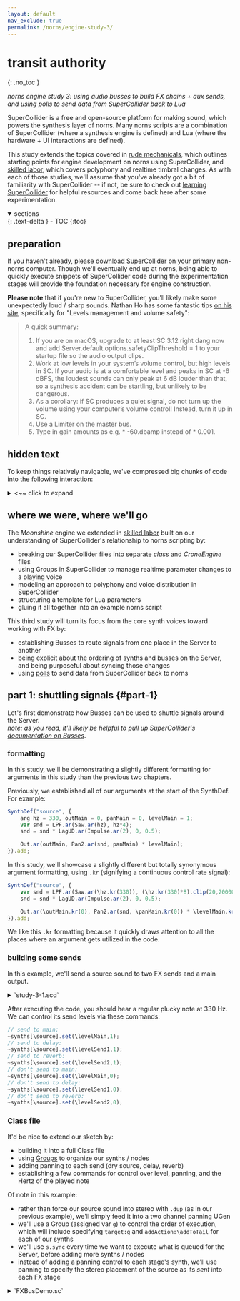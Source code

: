 ```yaml
---
layout: default
nav_exclude: true
permalink: /norns/engine-study-3/
---
```


# transit authority
{: .no_toc }

*norns engine study 3: using audio busses to build FX chains + aux sends, and using polls to send data from SuperCollider back to Lua*

SuperCollider is a free and open-source platform for making sound, which powers the synthesis layer of norns. Many norns scripts are a combination of SuperCollider (where a synthesis engine is defined) and Lua (where the hardware + UI interactions are defined).

This study extends the topics covered in [rude mechanicals](/docs/norns/engine-study-1/), which outlines starting points for engine development on norns using SuperCollider, and [skilled labor](/docs/norns/engine-study-2/), which covers polyphony and realtime timbral changes. As with each of those studies, we'll assume that you've already got a bit of familiarity with SuperCollider -- if not, be sure to check out [learning SuperCollider](/docs/norns/studies/#learning-supercollider) for helpful resources and come back here after some experimentation.

<details open markdown="block">
  <summary>
    sections
  </summary>
  {: .text-delta }
- TOC
{:toc}
</details>

## preparation

If you haven't already, please [download SuperCollider](https://supercollider.github.io) on your primary non-norns computer. Though we'll eventually end up at norns, being able to quickly execute snippets of SuperCollider code during the experimentation stages will provide the foundation necessary for engine construction.

**Please note** that if you're new to SuperCollider, you'll likely make some unexpectedly loud / sharp sounds. Nathan Ho has some fantastic tips [on his site](https://nathan.ho.name/posts/supercollider-tips/), specifically for "Levels management and volume safety":

> A quick summary:
>
> 1. If you are on macOS, upgrade to at least SC 3.12 right dang now and add Server.default.options.safetyClipThreshold = 1 to your startup file so the audio output clips.  
> 2. Work at low levels in your system’s volume control, but high levels in SC. If your audio is at a comfortable level and peaks in SC at -6 dBFS, the loudest sounds can only peak at 6 dB louder than that, so a synthesis accident can be startling, but unlikely to be dangerous.  
> 3. As a corollary: if SC produces a quiet signal, do not turn up the volume using your computer’s volume control! Instead, turn it up in SC.  
> 4. Use a Limiter on the master bus.  
> 5. Type in gain amounts as e.g. * -60.dbamp instead of * 0.001.

## hidden text

To keep things relatively navigable, we've compressed big chunks of code into the following interaction:

<details closed markdown="block">

<summary>
<~~ click to expand
</summary>
Hello! This is how big chunks of code will be presented throughout the study.  
Please be sure to expand them as you come across them, otherwise the study will feel like it's missing a lot of crucial information.
</details>

## where we were, where we'll go

The *Moonshine* engine we extended in [skilled labor](/docs/norns/engine-study-2/) built on our understanding of SuperCollider's relationship to norns scripting by:

- breaking our SuperCollider files into separate *class* and *CroneEngine* files
- using Groups in SuperCollider to manage realtime parameter changes to a playing voice
- modeling an approach to polyphony and voice distribution in SuperCollider
- structuring a template for Lua parameters
- gluing it all together into an example norns script

This third study will turn its focus from the core synth voices toward working with FX by:

- establishing Busses to route signals from one place in the Server to another
- being explicit about the ordering of synths and busses on the Server, and being purposeful about syncing those changes
- using [polls](/docs/norns/reference/poll) to send data from SuperCollider back to norns

## part 1: shuttling signals {#part-1}

Let's first demonstrate how Busses can be used to shuttle signals around the Server.  
*note: as you read, it'll likely be helpful to pull up SuperCollider's [documentation on Busses](https://doc.sccode.org/Tutorials/Getting-Started/11-Busses.html)*.

### formatting

In this study, we'll be demonstrating a slightly different formatting for arguments in this study than the previous two chapters.

Previously, we established all of our arguments at the start of the SynthDef. For example:

```js
SynthDef("source", {
	arg hz = 330, outMain = 0, panMain = 0, levelMain = 1;
	var snd = LPF.ar(Saw.ar(hz), hz*4);
	snd = snd * LagUD.ar(Impulse.ar(2), 0, 0.5);

	Out.ar(outMain, Pan2.ar(snd, panMain) * levelMain);
}).add;
```

In this study, we'll showcase a slightly different but totally synonymous argument formatting, using `.kr` (signifying a continuous control rate signal):

```js
SynthDef("source", {
	var snd = LPF.ar(Saw.ar(\hz.kr(330)), (\hz.kr(330)*8).clip(20,20000);
	snd = snd * LagUD.ar(Impulse.ar(2), 0, 0.5);

	Out.ar(\outMain.kr(0), Pan2.ar(snd, \panMain.kr(0)) * \levelMain.kr(1));
}).add;
```

We like this `.kr` formatting because it quickly draws attention to all the places where an argument gets utilized in the code.

### building some sends

In this example, we'll send a source sound to two FX sends and a main output.

<details closed markdown="block">

<summary>
`study-3-1.scd`
</summary>

```js
// SC Bus exercise 1: building some sends

// CMD + ENTER / CTRL + ENTER from here to run the code
(
// create a Dictionary of synths:
~synths = Dictionary.new;

// create a Dictionary of audio busses:
~busses = Dictionary.new;
~busses[\mainOut] = Bus.audio(server: Server.default, numChannels: 2);
~busses[\delaySend] = Bus.audio(server: Server.default, numChannels: 2);
~busses[\reverbSend] = Bus.audio(server: Server.default, numChannels: 2);

// alias our Server:
s = Server.default;

// make a Routine, so that we can sync changes to the Server
Routine{

	// define our source sound:
	SynthDef("source", {
		var snd = LPF.ar(Saw.ar(\hz.kr(330)), (\hz.kr(330)*8)).clip(20,20000);
		snd = snd * LagUD.ar(Impulse.ar(2), 0, 2);

		Out.ar(\outMain.kr, (snd * \levelMain.kr(1)).dup); // .dup = send stereo signal
		Out.ar(\outSend1.kr, (snd * \levelSend1.kr(0)).dup);
		Out.ar(\outSend2.kr, (snd * \levelSend2.kr(0)).dup);
	}).add;

	// define our delay:
	SynthDef("delay", {
		Out.ar(\out.kr, CombC.ar(In.ar(\in.kr, 2),1.0,0.2,3.2));
	}).add;

	// define our reverb:
	SynthDef("reverb", {
		var sig = In.ar(\in.kr, 2);
		Out.ar(\out.kr, FreeVerb2.ar(sig[0], sig[1], 1.0, 0.7, 0.2, 1.5));
	}).add;

	// define our main output:
	SynthDef("main", {
		Out.ar(\out.kr, In.ar(\in.kr, 2));
	}).add;

	// we sync the Server here so that the common SynthDefs above
	//   are present on the Server when requested below
	s.sync;

	// build our source + pass it arguments:
	~synths[\source] = Synth.new("source", [
		\outMain, ~busses[\mainOut], // connecting to the mainOut bus
		\outSend1, ~busses[\delaySend], // connecting to the delaySend bus
		\outSend2, ~busses[\reverbSend] // connecting to the reverbSend bus
	]);

	// build our delay AFTER our source
	//   and pass it arguments:
	~synths[\delay] = Synth.after(~synths[\source], "delay", [
		\in, ~busses[\delaySend], // input = the delaySend bus
		\out, ~busses[\mainOut] // output = the mainOut bus
	]);

	// build our reverb AFTER our delay
	//   and pass it arguments:
	~synths[\reverb] = Synth.after(~synths[\delay], "reverb", [
		\in, ~busses[\reverbSend], // input = the reverbSend bus
		\out, ~busses[\mainOut] // output = the mainOut bus
	]);

	// build our main output AFTER our reverb
	//   and pass it arguments:
	~synths[\main] = Synth.after(~synths[\reverb], "main", [
		\in, ~busses[\mainOut], // input = the mainOut bus
		\out, 0 // output = the default output device
	]);
}.play;
)
```
</details>

After executing the code, you should hear a regular plucky note at 330 Hz. We can control its send levels via these commands:

```js
// send to main:
~synths[\source].set(\levelMain,1);
// send to delay:
~synths[\source].set(\levelSend1,1);
// send to reverb:
~synths[\source].set(\levelSend2,1);
// don't send to main:
~synths[\source].set(\levelMain,0);
// don't send to delay:
~synths[\source].set(\levelSend1,0);
// don't send to reverb:
~synths[\source].set(\levelSend2,0);
```

### Class file

It'd be nice to extend our sketch by:

- building it into a full Class file
- using [Groups](https://doc.sccode.org/Classes/Group.html) to organize our synths / nodes
- adding panning to each send (dry source, delay, reverb)
- establishing a few commands for control over level, panning, and the Hertz of the played note

Of note in this example:

- rather than force our source sound into stereo with `.dup` (as in our previous example), we'll simply feed it into a two channel panning UGen
- we'll use a Group (assigned var `g`) to control the order of execution, which will include specifying `target:g` and `addAction:\addToTail` for each of our synths
- we'll use `s.sync` every time we want to execute what is queued for the Server, before adding more synths / nodes
- instead of adding a panning control to each stage's synth, we'll use panning to specify the stereo placement of the source as its *sent* into each FX stage

<details closed markdown="block">

<summary>
`FXBusDemo.sc`
</summary>
```js
// SC Bus exercise 2
// busses in a class with panning + commands

FXBusDemo {

	var <synths;
	var <busses;
	var <g;

	*new {
		^super.new.init();
	}

	init {
		var s = Server.default;
		synths = Dictionary.new;
		busses = Dictionary.new;

		Routine {
			// in this demo, source bus is mono / FX are stereo:
			busses[\source] = Bus.audio(s, 1);
			busses[\main_out] = Bus.audio(s, 2);
			busses[\reverb_send] = Bus.audio(s, 2);
			busses[\delay_send] = Bus.audio(s, 2);

			// define our patch synths, to control stereo field:
			SynthDef.new(\patch_pan, {
				Out.ar(\out.kr, Pan2.ar(In.ar(\in.kr), \pan.kr(0), \level.kr(1)));
			}).send(s);

			SynthDef.new(\patch_main, {
				Out.ar(\out.kr, In.ar(\in.kr, 2) * \level.kr(1));
			}).send(s);

			// add a group to order our synths / nodes:
			g = Group.new(s);

			// define our source synth:
			synths[\source] = SynthDef.new(\sourceBlip, {
				var snd = LPF.ar(Saw.ar(\hz.kr(330)), (\hz.kr(330)*8).clip(20,20000));
				snd = snd * LagUD.ar(Impulse.ar(2), 0, 2);
				Out.ar(\out.kr, snd * \level.kr(0.5));
			}).play(target:g, addAction:\addToTail, args:[
				\out, busses[\source]
			]);

			// why are we syncing here? two reasons:
			// 1. so the common SynthDefs above are present on the Server when requested
			// 2. because the send synths below use \addToTail,
			//   we need the Server to finish creating the source synth before they are added
			s.sync;

			synths[\dry] = Synth.new(\patch_pan,
				target:g, addAction:\addToTail, args:[
					\in, busses[\source],
					\out, busses[\main_out],
					\level, 1.0
			]);

			synths[\delay_send] = Synth.new(\patch_pan,
				target:g, addAction:\addToTail, args:[
					\in, busses[\source],
					\out, busses[\delay_send],
					\level, 0.0
			]);

			synths[\reverb_send] = Synth.new(\patch_pan,
				target:g, addAction:\addToTail, args:[
					\in, busses[\source],
					\out, busses[\reverb_send],
					\level, 0.0
			]);

			synths[\delay] = SynthDef.new(\delay, {
				arg in, out, level=1;
				Out.ar(out, DelayC.ar(In.ar(in, 2), 1.0, 0.2, level));
			}).play(target:g, addAction:\addToTail, args:[
				\in, busses[\delay_send], \out, busses[\main_out]
			]);

			synths[\reverb] = SynthDef.new(\reverb, {
				arg in, out, level=1;
				Out.ar(out, FreeVerb.ar(In.ar(in, 2), 1.0, 0.9, 0.1, level));
			}).play(target:g, addAction:\addToTail, args:[
				\in, busses[\reverb_send], \out, busses[\main_out]
			]);

			// again, we want the next synth to actually be added *after* all others
			s.sync;

			synths[\main_out] = Synth.new(\patch_main,
				target:g, addAction:\addToTail, args: [
					\in, busses[\main_out], \out, 0
			]);

		}.play;
	}

	setLevel { arg key, val;
		synths[key].set(\level, val);
	}

	setPan { arg key, val;
		synths[key].set(\pan, val);
	}

	setHz { arg val;
		synths[\source].set(\hz, val);
	}

	// IMPORTANT: free Server resources and nodes when done!
	free {
		g.free;
		busses.do({arg bus; bus.free;});
	}

}
```
</details>

To move forward, we'll need to save this Class definition in a place on our non-norns computer where SuperCollider can find it. We've covered this process in [skilled labor](/docs/norns/engine-study-2/#class_example-1), so we won't repeat those steps here.

Now, to have your class definition useable in SuperCollider, recompile the class library via `Language > Recompile Class Library`.

#### instantiate the class

When the library recompiles, we should be able to instantiate the `FXBusDemo` Class and its associated methods like any other class in SuperCollider. To try it out, open a blank SuperCollider file and type + live-execute (<kbd>Ctrl-Enter</kbd> on Windows/Linux or <kbd>CMD-RETURN</kbd> on macOS) the following lines:

```
// take note of the server nodes that print:
s.queryAllNodes;

// execute this line to start up the FXBusDemo:
x = FXBusDemo.new();

// take another look at the server:
s.queryAllNodes;
// you should see a group present with 'sourceBlip', 'patch_pan', etc

// execute one cluster at a time:
x.setLevel(\delay_send,0.6);
x.setLevel(\reverb_send,0.6);

x.setPan(\dry,1);
x.setPan(\delay_send,-1);

x.setLevel(\dry, 0);
x.setPan(\reverb_send,1);

x.setHz(330/3);

x.setHz(330*0.75);
```

#### side-quest: adding a DJ-style isolator {#sidequest}

*nb. many thanks to Ezra for their assistance with this topic!*

Adventures in reproducing hardware are very rewarding in SuperCollider -- they allow us to concretize our understanding of the devices we'd like to model and expand our understanding of DSP theory. So, before we move into polls, let's round out our final audio stage with a [DJ-style isolator](https://djtechtools.com/2011/12/11/an-introduction-to-mixing-with-dj-isolator-mixers/).

An isolator is a very handy tool for creative mixing. It allows you to selectively cut or boost "low", "mid" and "high" bands within an input signal. Most importantly, it has a flat response -- when all three bands are at 0dB, the isolator should not color the input signal.

To keep things simple, we'll use [`LPF`](https://doc.sccode.org/Classes/LPF.html) and [`HPF`](https://doc.sccode.org/Classes/HPF.html), which are non-resonant 2nd-order Butterworth filters. However, if we naively mix a lowpass and highpass Butterworth at the same FC, we get a +3db bump at the filter cutoff. To avoid this, we'll cascade *two* 2nd order Butterworths -- this gets us a [Linkwitz-Riley](https://en.wikipedia.org/wiki/Linkwitz%E2%80%93Riley_filter) filter, which is a standard building block for crossovers. So, we'll take a lowpass and highpass L-R filter at same frequency, with a mid section, and their sum will have a flat magnitude response.

Here's an example of this architecture:

```js
// white noise source, watch your ears!
(
z = {
	var src = WhiteNoise.ar;
	var fc1 = \fc1.kr(600);
	var fc2 = \fc2.kr(1800);
	
	var ampLo = \ampLo.kr(1);
	var ampMid = \ampMid.kr(1);
	var ampHi = \ampHi.kr(1);
	
	var lo = LPF.ar(LPF.ar(src, fc1), fc1) * ampLo;
	var mid = HPF.ar(HPF.ar(LPF.ar(LPF.ar(src, fc2), fc2), fc1), fc1) * ampMid;
	var hi = HPF.ar(HPF.ar(src, fc2), fc2) * ampHi;
	
	Out.ar(\out.kr(0), ((lo + mid + hi) * \amp.kr(0.2)).dup);
}.play(s, \addToTail);
)

// controls:
z.set(\ampLo,0);
z.set(\ampMid,0);
z.set(\ampHi,0);

z.set(\ampLo,1);
z.set(\ampMid,1);
z.set(\ampHi,1);
```

To add this functionality, we'll adjust `\patch_main`:

```js
SynthDef.new(\patch_main, {
	var src = In.ar(\in.kr, 2);
	var fc1 = \fc1.kr(600);
	var fc2 = \fc2.kr(1800);
	
	var ampLo = \ampLo.kr(1);
	var ampMid = \ampMid.kr(1);
	var ampHi = \ampHi.kr(1);
	
	var lo = LPF.ar(LPF.ar(src, fc1), fc1) * ampLo;
	var mid = HPF.ar(HPF.ar(LPF.ar(LPF.ar(src, fc2), fc2), fc1), fc1) * ampMid;
	var hi = HPF.ar(HPF.ar(src, fc2), fc2) * ampHi;
	
	var mix = lo + mid + hi;
	
	Out.ar(\out.kr, mix * \level.kr(1));
}).send(s);
```

And to control it, we'll add a `setMain` command:

```js
setMain { arg key, val;
	synths[\main_out].set(key, val);
}
```

<details closed markdown="block">
<summary>
Our new `FXBusDemo.sc`
</summary>

```js
// SC Bus exercise 3
// adding an isolator

FXBusDemo {

	var <synths;
	var <busses;
	var <g;

	*new {
		^super.new.init();
	}

	init {
		var s = Server.default;
		synths = Dictionary.new;
		busses = Dictionary.new;

		Routine {
			// in this demo, source bus is mono / FX are stereo:
			busses[\source] = Bus.audio(s, 1);
			busses[\main_out] = Bus.audio(s, 2);
			busses[\reverb_send] = Bus.audio(s, 2);
			busses[\delay_send] = Bus.audio(s, 2);

			// define our patch synths, to control stereo field:
			SynthDef.new(\patch_pan, {
				Out.ar(\out.kr, Pan2.ar(In.ar(\in.kr), \pan.kr(0), \level.kr(1)));
			}).send(s);

			// NEW: build an isolator into our main output:
			SynthDef.new(\patch_main, {
				var src = In.ar(\in.kr, 2);
				var fc1 = \fc1.kr(600);
				var fc2 = \fc2.kr(1800);

				var ampLo = \ampLo.kr(1);
				var ampMid = \ampMid.kr(1);
				var ampHi = \ampHi.kr(1);

				var lo = LPF.ar(LPF.ar(src, fc1), fc1) * ampLo;
				var mid = HPF.ar(HPF.ar(LPF.ar(LPF.ar(src, fc2), fc2), fc1), fc1) * ampMid;
				var hi = HPF.ar(HPF.ar(src, fc2), fc2) * ampHi;

				var mix = lo + mid + hi;

				Out.ar(\out.kr, mix * \level.kr(1));
			}).send(s);

			// add a group to order our synths / nodes:
			g = Group.new(s);

			// define our source synth:
			synths[\source] = SynthDef.new(\sourceBlip, {
				var snd = LPF.ar(Saw.ar(\hz.kr(330)), (\hz.kr(330)*8).clip(20,20000));
				snd = snd * LagUD.ar(Impulse.ar(2), 0, 2);
				Out.ar(\out.kr, snd * \level.kr(0.5));
			}).play(target:g, addAction:\addToTail, args:[
				\out, busses[\source]
			]);

			// why are we syncing here? two reasons:
			// 1. so the common SynthDefs above are present on the Server when requested
			// 2. because the send synths below use \addToTail,
			//   we need the Server to finish creating the source synth before they are added
			s.sync;

			synths[\dry] = Synth.new(\patch_pan,
				target:g, addAction:\addToTail, args:[
					\in, busses[\source],
					\out, busses[\main_out],
					\level, 1.0
			]);

			synths[\delay_send] = Synth.new(\patch_pan,
				target:g, addAction:\addToTail, args:[
					\in, busses[\source],
					\out, busses[\delay_send],
					\level, 0.0
			]);

			synths[\reverb_send] = Synth.new(\patch_pan,
				target:g, addAction:\addToTail, args:[
					\in, busses[\source],
					\out, busses[\reverb_send],
					\level, 0.0
			]);

			synths[\delay] = SynthDef.new(\delay, {
				arg in, out, level=1;
				Out.ar(out, DelayC.ar(In.ar(in, 2), 1.0, 0.2, level));
			}).play(target:g, addAction:\addToTail, args:[
				\in, busses[\delay_send], \out, busses[\main_out]
			]);

			synths[\reverb] = SynthDef.new(\reverb, {
				arg in, out, level=1;
				Out.ar(out, FreeVerb.ar(In.ar(in, 2), 1.0, 0.9, 0.1, level));
			}).play(target:g, addAction:\addToTail, args:[
				\in, busses[\reverb_send], \out, busses[\main_out]
			]);

			// again, we want the next synth to actually be added *after* all others
			s.sync;

			synths[\main_out] = Synth.new(\patch_main,
				target:g, addAction:\addToTail, args: [
					\in, busses[\main_out], \out, 0
			]);

		}.play;
	}

	setLevel { arg key, val;
		synths[key].set(\level, val);
	}

	setPan { arg key, val;
		synths[key].set(\pan, val);
	}

	setHz { arg val;
		synths[\source].set(\hz, val);
	}

	// NEW: add controls for our main_out synth:
	setMain { arg key, val;
		synths[\main_out].set(key, val);
	}

	// IMPORTANT: free Server resources and nodes when done!
	free {
		g.free;
		busses.do({arg bus; bus.free;});
	}

}
```
</details>

Recompile the class library via `Language > Recompile Class Library` and run:

```js
// start the synth:
(
Routine{
	x = FXBusDemo.new();
	0.05.wait;
	x.setHz(330*0.75);
	x.setLevel(\delay_send,0.6);
	x.setLevel(\reverb_send,0.6);
	
	x.setPan(\delay_send,-1);
	x.setPan(\reverb_send,1);
}.play;
)

// control the isolator:
x.setMain(\ampLo,0);
x.setMain(\ampMid,0);
x.setMain(\ampHi,0);

x.setMain(\ampLo,1);
x.setMain(\ampMid,1);
x.setMain(\ampHi,1);
```

## part 2: turn on the engine {#part-2}

As in our previous studies, we'll now construct a norns engine from this SuperCollider Class file.

Just for review: a norns engine an instance of the built-in [CroneEngine Class](https://github.com/monome/norns/blob/main/sc/core/CroneEngine.sc), which gives a standardized structure to shuttle meaningful commands and their values between Supercollider and Lua.

<details>
<summary>`Engine_FXBusDemo.sc`</summary>

```js
Engine_FXBusDemo : CroneEngine {
// All norns engines follow the 'Engine_MySynthName' convention above

	// NEW: select a variable to invoke FXBusDemo with
	var kernel;

	*new { arg context, doneCallback;
		^super.new(context, doneCallback);
	}

	alloc { // allocate memory to the following:

		// NEW: since FXBusDemo is now a supercollider Class,
		//   we can just construct an instance of it
		kernel = FXBusDemo.new(Crone.server);

		// NEW: build an 'engine.set_level(synth,val)' command
		this.addCommand(\set_level, "sf", { arg msg;
			var voiceKey = msg[1].asSymbol;
			var freq = msg[2].asFloat;
			kernel.setLevel(voiceKey,freq);
		});

		// NEW: build an 'engine.set_pan(synth,val)' command
		this.addCommand(\set_pan, "sf", { arg msg;
			var voiceKey = msg[1].asSymbol;
			var freq = msg[2].asFloat;
			kernel.setPan(voiceKey,freq);
		});

		// NEW: build an 'engine.set_hz(val)' command
		this.addCommand(\set_hz, "f", { arg msg;
			var freq = msg[1].asFloat;
			kernel.setHz(freq);
		});

		// NEW: build an 'engine.set_main(key,val)' command
		this.addCommand(\set_main, "sf", { arg msg;
			var key = msg[1].asSymbol;
			var val = msg[2].asFloat;
			kernel.setMain(key,val);
		});

	} // alloc


	// NEW: when the script releases the engine,
	//   free Server resources and nodes!
	// IMPORTANT
	free {
		kernel.free;
	} // free


} // CroneEngine
```
</details>

### bring it all onto norns

Let's get our SuperCollider files onto norns and test things out.

Connect to norns via [one of the transfer methods](/docs/norns/wifi-files/#transfer).  

If you completed the [rude mechanicals](/docs/norns/engine-study-1/) study, then simply navigate to your `code/engine_study/lib` folder on norns.  

If you didn't complete the previous study:

- create a folder inside of `code` named `engine_study`
- create a folder inside of `engine_study` named `lib`

Under `lib`, we'll want to drop in copies of our `FXBusDemo.sc` and `Engine_FXBusDemo.sc` files. Once they're imported, use `SYSTEM > RESTART` on norns to recompile its SuperCollider library and get the Lua layer synced with the new engine files.

### building our Lua file

Let's build a script which engages our `FXBusDemo` engine and builds some norns parameters to control it.

<details>
<summary>`engine_study_3.lua`</summary>

```lua
-- norns engine study 3: Busses

engine.name = "FXBusDemo"
local formatters = require("formatters")

function init()
  local cs_amp = controlspec.new(0, 2, "lin", 0.001, 1, nil, 1 / 200)
  local cs_fc1 = controlspec.new(20, 20000, "exp", 0, 600, "Hz")
  local cs_fc2 = controlspec.new(20, 20000, "exp", 0, 1800, "Hz")
  local cs_pan = controlspec.new(-1, 1, "lin", 0.001, 0, nil, 1 / 200)

  local frm_percent = function(param)
    return ((param:get() * 100) .. "%")
  end

  params:add({
    type = "separator",
    id = "levels_separator",
    name = "levels",
  })

  params:add({
    type = "control",
    id = "dry_level",
    name = "dry level",
    controlspec = cs_amp,
    formatter = frm_percent,
    action = function(x)
      engine.set_level("dry", x)
    end,
  })

  params:add({
    type = "control",
    id = "delay_level",
    name = "delay level",
    controlspec = cs_amp,
    formatter = frm_percent,
    action = function(x)
      engine.set_level("delay_send", x)
    end,
  })

  params:add({
    type = "control",
    id = "reverb_level",
    name = "reverb level",
    controlspec = cs_amp,
    formatter = frm_percent,
    action = function(x)
      engine.set_level("reverb_send", x)
    end,
  })

  params:add({
    type = "separator",
    id = "pan_separator",
    name = "panning",
  })

  params:add({
    type = "control",
    id = "dry_pan",
    name = "dry",
    controlspec = cs_pan,
    formatter = formatters.bipolar_as_pan_widget,
    action = function(x)
      engine.set_pan("dry", x)
    end,
  })

  params:add({
    type = "control",
    id = "delay_pan",
    name = "delay",
    controlspec = cs_pan,
    formatter = formatters.bipolar_as_pan_widget,
    action = function(x)
      engine.set_pan("delay_send", x)
    end,
  })

  params:add({
    type = "control",
    id = "reverb_pan",
    name = "reverb",
    controlspec = cs_pan,
    formatter = formatters.bipolar_as_pan_widget,
    action = function(x)
      engine.set_pan("reverb_send", x)
    end,
  })

  params:add({
    type = "separator",
    id = "main_eq_separator",
    name = "main EQ",
  })

  params:add({
    type = "control",
    id = "eq_lo",
    name = "lo",
    controlspec = cs_amp,
    formatter = frm_percent,
    action = function(x)
      engine.set_main("ampLo", x)
    end,
  })

  params:add({
    type = "control",
    id = "eq_mid",
    name = "mid",
    controlspec = cs_amp,
    formatter = frm_percent,
    action = function(x)
      engine.set_main("ampMid", x)
    end,
  })

  params:add({
    type = "control",
    id = "eq_hi",
    name = "hi",
    controlspec = cs_amp,
    formatter = frm_percent,
    action = function(x)
      engine.set_main("ampHi", x)
    end,
  })

  params:add({
    type = "control",
    id = "fc1",
    name = "lo freq",
    controlspec = cs_fc1,
    action = function(x)
      engine.set_main("fc1", x)
    end,
  })

  params:add({
    type = "control",
    id = "fc2",
    name = "hi freq",
    controlspec = cs_fc2,
    action = function(x)
      engine.set_main("fc2", x)
    end,
  })

  params:set("delay_level", 0)
  params:set("reverb_level", 0)

  params:bang()
end
```
</details>

Alright, take a break! You've done a lot of typing and experimenting for one sitting. We'll see you back here soon.

## part 3: polls {#part-3}

So far, our studies have all been focused on sending data from Lua to SuperCollider, using engine *commands*. We can also go the other direction, sending values from SuperCollider to Lua, using engine *polls*.

Polls report basic data from the audio subsystem, for use within a script. We can use them to trigger script events based on incoming amplitude, or capture the pitch and match it with a synth engine. See [study 5](/docs/norns/study-5/#numerical-superstorm) for additional examples.

For the purposes of this study, we'll:

- measure the spectral brightness of our final stage output
- measure the amplitude of our final stage output
- send those values to Lua for visualization on the norns screen

### FFT and amplitude

We'll use SuperCollider's [Fast Fourier Transform (FFT) tools](https://doc.sccode.org/Guides/FFT-Overview.html) for analyzing our final signal for brightness, and the [`Amplitude` UGen](https://doc.sccode.org/Classes/Amplitude.html) to measure the main output level.

Returning to our `FXBusDemo.sc` Class file, we'll do the following:

- add an `\analysis` audio bus and send our main output to it
- add a `\brightness` control bus
- add an `\amp` control bus
- build a SynthDef using the [`SpecCentroid` UGen](https://doc.sccode.org/Classes/SpecCentroid.html)
- send our brightness analysis to a Lua-accessible poll

<details>
<summary>Here's our final `FXBusDemo.sc` file ([download](/docs/norns/engine-study-3/lib/FXBusDemo.sc))</summary>

```js
// SC Bus exercise 4: polls
// sending brightness + amplitude analysis to Lua

FXBusDemo {

	var <synths;
	var <busses;
	var <g;

	*new {
		^super.new.init();
	}

	init {
		var s = Server.default;
		synths = Dictionary.new;
		busses = Dictionary.new;

		Routine {
			busses[\source] = Bus.audio(s, 1);
			busses[\main_out] = Bus.audio(s, 2);
			busses[\reverb_send] = Bus.audio(s, 2);
			busses[\delay_send] = Bus.audio(s, 2);

			// NEW: add an analysis audio bus:
			busses[\analysis] = Bus.audio(s, 2);
			// NEW: define control Busses for our Lua polls
			busses[\brightness] = Bus.control(s);
			busses[\amp] = Bus.control(s);

			SynthDef.new(\patch_pan, {
				Out.ar(\out.kr, Pan2.ar(In.ar(\in.kr), \pan.kr(0), \level.kr(1)));
			}).send(s);

			SynthDef.new(\patch_main, {
				var src = In.ar(\in.kr, 2);
				var fc1 = \fc1.kr(600);
				var fc2 = \fc2.kr(1800);

				var ampLo = \ampLo.kr(1);
				var ampMid = \ampMid.kr(1);
				var ampHi = \ampHi.kr(1);

				var lo = LPF.ar(LPF.ar(src, fc1), fc1) * ampLo;
				var mid = HPF.ar(HPF.ar(LPF.ar(LPF.ar(src, fc2), fc2), fc1), fc1) * ampMid;
				var hi = HPF.ar(HPF.ar(src, fc2), fc2) * ampHi;

				var mix = lo + mid + hi;

				Out.ar(\out.kr, mix * \level.kr(1));
			}).send(s);

			// add a group to order our synths / nodes:
			g = Group.new(s);

			// define our source synth:
			synths[\source] = SynthDef.new(\sourceBlip, {
				var snd = LPF.ar(Saw.ar(\hz.kr(330)), \fchz.kr(800).clip(20,20000));
				snd = snd * LagUD.ar(Impulse.ar(0.3), 0, 10);
				Out.ar(\out.kr, snd * \level.kr(0.5));
			}).play(target:g, addAction:\addToTail, args:[
				\out, busses[\source]
			]);

			// why are we syncing here? two reasons:
			// 1. so the common SynthDefs above are present on the Server when requested
			// 2. because the send synths below use \addToTail,
			//   we need the Server to finish creating the source synth before they are added
			s.sync;

			synths[\dry] = Synth.new(\patch_pan,
				target:g, addAction:\addToTail, args:[
					\in, busses[\source],
					\out, busses[\main_out],
					\level, 1.0
			]);

			synths[\delay_send] = Synth.new(\patch_pan,
				target:g, addAction:\addToTail, args:[
					\in, busses[\source],
					\out, busses[\delay_send],
					\level, 0.0
			]);

			synths[\reverb_send] = Synth.new(\patch_pan,
				target:g, addAction:\addToTail, args:[
					\in, busses[\source],
					\out, busses[\reverb_send],
					\level, 0.0
			]);

			synths[\delay] = SynthDef.new(\delay, {
				arg in, out, dtime=0.2, level=1;
				Out.ar(out, DelayC.ar(In.ar(in, 2), 1.0, dtime, level));
			}).play(target:g, addAction:\addToTail, args:[
				\in, busses[\delay_send], \out, busses[\main_out]
			]);

			synths[\reverb] = SynthDef.new(\reverb, {
				arg in, out, level=1;
				Out.ar(out, FreeVerb.ar(In.ar(in, 2), 1.0, 0.9, 0.1, level));
			}).play(target:g, addAction:\addToTail, args:[
				\in, busses[\reverb_send], \out, busses[\main_out]
			]);

			// again, we want the next synth to actually be added *after* all others
			s.sync;

			synths[\main_out] = Synth.new(\patch_main,
				target:g, addAction:\addToTail, args: [
					// NEW: send main out to analysis bus
					\in, busses[\main_out], \out, busses[\analysis]
			]);

			// again, we want the next synth to actually be added *after* all others
			s.sync;

			// NEW: build a brightness tracker
			synths[\brightness] = SynthDef.new(\brightnessTracker, {
				arg in, out, brightOut, ampOut;
				var src = In.ar(in, 2);
				var mixed = Mix.new([src[0],src[1]]);
				var amp = Amplitude.kr(mixed);
				var chain = FFT(LocalBuf(2048), mixed);
				var brightness = SpecCentroid.kr(chain);
				// send the output out:
				Out.ar(out, src);
				// send the brightness to a control bus:
				Out.kr(brightOut, brightness);
				// send the amp to a control bus:
				Out.kr(ampOut, amp);
			}).play(target:g, addAction:\addToTail, args: [
				\in, busses[\analysis],
				\out, 0,
				\brightOut, busses[\brightness].index,
				\ampOut, busses[\amp].index
			]);

		}.play;
	}

	setLevel { arg key, val;
		synths[key].set(\level, val);
	}

	setPan { arg key, val;
		synths[key].set(\pan, val);
	}

	// NEW: add controls for our source synth voice
	setSynth { arg key, val;
		synths[\source].set(key, val);
	}
	// NEW: add control for our delay time
	setDelayTime{ arg val;
		synths[\delay].set(\dtime, val.min(1));
	}

	setMain { arg key, val;
		synths[\main_out].set(key, val);
	}

	// IMPORTANT: free Server resources and nodes when done!
	free {
		g.free;
		busses.do({arg bus; bus.free;});
	}

}
```
</details>

### adding polls to our engine {#poll-engine}

Returning to our `Engine_FXBusDemo.sc` file, we'll do the following:

- use `this.addPoll` to add our brightness and amplitude polls
- use [SuperCollider's `.getSynchronous` method](https://doc.sccode.org/Classes/Bus.html#-getSynchronous) to grab the value of the `busses[\brightness]` and `busses[\amp]` control busses

<details>
<summary>Here's our final `Engine_FXBusDemo.sc` file ([download](/docs/norns/engine-study-3/lib/Engine_FXBusDemo.sc))</summary>

```js
Engine_FXBusDemo : CroneEngine {
// All norns engines follow the 'Engine_MySynthName' convention above

	var kernel;

	*new { arg context, doneCallback;
		^super.new(context, doneCallback);
	}

	alloc { // allocate memory to the following:

		kernel = FXBusDemo.new(Crone.server);

		this.addCommand(\set_level, "sf", { arg msg;
			var voiceKey = msg[1].asSymbol;
			var val = msg[2].asFloat;
			kernel.setLevel(voiceKey,val);
		});

		this.addCommand(\set_pan, "sf", { arg msg;
			var voiceKey = msg[1].asSymbol;
			var val = msg[2].asFloat;
			kernel.setPan(voiceKey,val);
		});

		// NEW: add control over synth
		this.addCommand(\set_synth, "sf", { arg msg;
			var attribute = msg[1].asSymbol;
			var val = msg[2].asFloat;
			kernel.setSynth(attribute,val);
		});

		// NEW: add control over delay time
		this.addCommand(\set_delay_time, "f", { arg msg;
			var val = msg[1].asFloat;
			kernel.setDelayTime(val);
		});

		this.addCommand(\set_main, "sf", { arg msg;
			var key = msg[1].asSymbol;
			var val = msg[2].asFloat;
			kernel.setMain(key,val);
		});

		// NEW: add brightness poll
		this.addPoll(\brightness_poll, {
			var spectral = kernel.busses[\brightness].getSynchronous;
			spectral
		});

		// NEW: add amp poll
		this.addPoll(\amp_poll, {
			var amp = kernel.busses[\amp].getSynchronous;
			amp
		});

	} // alloc

	// IMPORTANT
	free {
		kernel.free;
	} // free


} // CroneEngine
```
</details>

### adding polls to our Lua script {#poll-lua}

Returning to our `engine-study-3.lua` file, we'll do the following:

- invoke our Lua handlers for the SuperCollider polls
- draw a circle to the screen based on the synth's brightness and amplitude
- add LFO's to control our synth voice's filter cutoff value

<details>
<summary>Here's our final `engine-study-3.lua` file ([download](/docs/norns/engine-study-3/engine-study-3.lua))</summary>

```lua
-- *transit authority*
-- SuperCollider engine study 3
-- monome.org

engine.name = "FXBusDemo"
local formatters = require("formatters")

-- NEW: add LFO for additional movement:
local lfo = require("lib/lfo")

-- NEW: add sequins to sequence hz values
local _s = require("sequins")
local hz_vals = _s({ 300, 400, 400 / 3, 100, 300 / 2, 300 / 1.5 })
local random_offset = { 0.5, 1.5, 2, 3, 1, 0.75 }

-- NEW: add screen redraw variables
local bright = 1
local rad = 2
local screen_dirty = true
local hz = 330
local fchz = 800

function clock.tempo_change_handler(x)
  engine.set_delay_time(clock.get_beat_sec()/2)
end

function init()
  -- NEW: invoke our brightness poll //
  brightness = poll.set("brightness_poll")
  brightness.callback = function(val)
    bright = util.round(util.linlin(20, 20000, 1, 15, val))
    screen_dirty = true
  end
  brightness.time = 1 / 60
  brightness:start()
  -- // brightness poll

  -- NEW: invoke our amp poll //
  amp = poll.set("amp_poll")
  amp.callback = function(val)
    rad = util.round(util.linlin(0, 1, 2, 120, val))
    screen_dirty = true
  end
  amp.time = 1 / 30
  amp:start()
  -- // amp poll

  -- NEW: redraw at 60fps //
  redraw_timer = metro.init(function()
    if screen_dirty then
      redraw()
      screen_dirty = false
    end
  end, 1 / 60, -1)
  redraw_timer:start()
  -- // redraw

  -- NEW: synth controls //
  params:add({
    type = "separator",
    id = "synth_separator",
    name = "synth",
  })

  params:add({
    type = "control",
    id = "hz",
    name = "synth hz",
    controlspec = controlspec.MIDFREQ,
    action = function(x)
      engine.set_synth("hz", x)
      hz = x
    end,
  })

  params:add({
    type = "control",
    id = "fchz",
    name = "filter hz",
    controlspec = controlspec.FREQ,
    action = function(x)
      engine.set_synth("fchz", x)
      fchz = x
    end,
  })
  -- // synth controls

  local cs_amp = controlspec.new(0, 2, "lin", 0.001, 1, nil, 1 / 200)
  local cs_fc1 = controlspec.new(20, 20000, "exp", 0, 600, "Hz")
  local cs_fc2 = controlspec.new(20, 20000, "exp", 0, 1800, "Hz")
  local cs_pan = controlspec.new(-1, 1, "lin", 0.001, 0, nil, 1 / 200)

  local frm_percent = function(param)
    return ((param:get() * 100) .. "%")
  end

  params:add({
    type = "separator",
    id = "levels_separator",
    name = "levels",
  })

  params:add({
    type = "control",
    id = "dry_level",
    name = "dry level",
    controlspec = cs_amp,
    formatter = frm_percent,
    action = function(x)
      engine.set_level("dry", x)
    end,
  })

  params:add({
    type = "control",
    id = "delay_level",
    name = "delay level",
    controlspec = cs_amp,
    formatter = frm_percent,
    action = function(x)
      engine.set_level("delay_send", x)
    end,
  })

  params:add({
    type = "control",
    id = "reverb_level",
    name = "reverb level",
    controlspec = cs_amp,
    formatter = frm_percent,
    action = function(x)
      engine.set_level("reverb_send", x)
    end,
  })

  params:add({
    type = "separator",
    id = "pan_separator",
    name = "panning",
  })

  params:add({
    type = "control",
    id = "dry_pan",
    name = "dry",
    controlspec = cs_pan,
    formatter = formatters.bipolar_as_pan_widget,
    action = function(x)
      engine.set_pan("dry", x)
    end,
  })

  params:add({
    type = "control",
    id = "delay_pan",
    name = "delay",
    controlspec = cs_pan,
    formatter = formatters.bipolar_as_pan_widget,
    action = function(x)
      engine.set_pan("delay_send", x)
    end,
  })

  params:add({
    type = "control",
    id = "reverb_pan",
    name = "reverb",
    controlspec = cs_pan,
    formatter = formatters.bipolar_as_pan_widget,
    action = function(x)
      engine.set_pan("reverb_send", x)
    end,
  })

  params:add({
    type = "separator",
    id = "main_eq_separator",
    name = "main EQ",
  })

  params:add({
    type = "control",
    id = "eq_lo",
    name = "lo",
    controlspec = cs_amp,
    formatter = frm_percent,
    action = function(x)
      engine.set_main("ampLo", x)
    end,
  })

  params:add({
    type = "control",
    id = "eq_mid",
    name = "mid",
    controlspec = cs_amp,
    formatter = frm_percent,
    action = function(x)
      engine.set_main("ampMid", x)
    end,
  })

  params:add({
    type = "control",
    id = "eq_hi",
    name = "hi",
    controlspec = cs_amp,
    formatter = frm_percent,
    action = function(x)
      engine.set_main("ampHi", x)
    end,
  })

  params:add({
    type = "control",
    id = "fc1",
    name = "lo freq",
    controlspec = cs_fc1,
    action = function(x)
      engine.set_main("fc1", x)
    end,
  })

  params:add({
    type = "control",
    id = "fc2",
    name = "hi freq",
    controlspec = cs_fc2,
    action = function(x)
      engine.set_main("fc2", x)
    end,
  })

  -- NEW: add 'fchz' LFO
  fchzLFO = lfo:add({
    shape = "sine", -- shape
    min = -1, -- min
    max = 1, -- max
    depth = 0.6, -- depth (0 to 1)
    mode = "clocked", -- mode
    period = 1 / 3, -- period (in 'clocked' mode, represents 4/4 bars)
    baseline = "center",
    action = function()
      params:lookup_param("fchz").action(calculate_bipolar_lfo_movement(fchzLFO, "fchz"))
    end,
  })
  fchzLFO:add_params("myLFO", "lfo")
  params:hide("lfo_min_myLFO")
  params:hide("lfo_max_myLFO")
  _menu.rebuild_params()

  startup_actions = clock.run(function()
    clock.sleep(0.1)
    params:set("delay_level", 1)
    params:set("reverb_level", 0)
    params:set("hz", 330)
    params:set("fchz", 1500)
    params:bang()
    -- NEW: sequins clock
    sequence = clock.run(function()
      while true do
        engine.set_synth("hz", hz_vals() * random_offset[math.random(#random_offset)])
        clock.sync(1 / 4)
      end
    end)
    fchzLFO:start() -- start our LFO, complements ':stop()'
  end)
end

function calculate_bipolar_lfo_movement(lfoID, paramID)
  if lfoID:get("depth") > 0 then
    return params:lookup_param(paramID).controlspec:map(lfoID:get("scaled") / 2 + params:get_raw(paramID))
  else
    return params:lookup_param(paramID).controlspec:map(params:get_raw(paramID))
  end
end

-- NEW: draw to screen //
function redraw()
  screen.clear()
  screen.level(bright)
  screen.circle(64, 32, rad)
  screen.fill()
  screen.update()
end
-- // draw to screen
```
</details>

## further

[Download the final versions of this study's files here.](/docs/norns/engine-study-3.zip)

If you feel prepared to explore both SuperCollider and Lua more deeply (and hopefully you do!), here are a few jumping-off points to extend this study:

- customize the on-screen animation
- explore additional [Analysis UGens](https://doc.sccode.org/Browse.html#UGens%3EAnalysis)
- build your own FX processing chains
- swap the `sourceBlip` synth with `Moonshine`

To continue exploring + creating new synthesis engines for norns, we highly recommend:

-  Zack Scholl's incredible resources for SuperCollider + norns explorations:
	-  [Tone to Drone](https://musichackspace.org/product/tone-to-drone-introduction-to-supercollider-for-monome-norns/)
	-  [Ample Samples](https://musichackspace.org/product/ample-samples-introduction-to-supercollider-for-monome-norns/
  - [Zack's #supercollider blog entries](https://schollz.com/tags/supercollider/)
- [Eli Fieldsteel's *fantastic* YouTube series](https://youtu.be/yRzsOOiJ_p4)
- Nathan Ho’s [collected SuperCollider tips](https://nathan.ho.name/posts/supercollider-tips/)

## acknowledgements

The `FXBusDemo` engine was written by Ezra Buchla + Dan Derks for [monome.org](https://monome.org).

This study's text was initiated by Dan Derks.